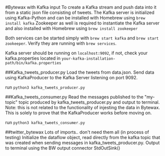 #Bytewax with Kafka input
To create a Kafka stream and push data into it from a static json file consisting of tweets. The Kafka server is initialized using Kafka-Python and can be installed with Homebrew using ``brew install kafka``
Zookeeper as well is required to instantiate the Kafka server and also installed with Homebrew using ``brew install zookeeper``

Both services can be started simply with ``brew start kafka`` and ``brew start zookeeper``. Verify they are running with ``brew services``.

Kafka server should be running on ``localhost:9092``, if not, check your kafka.properties located in ``your-kafka-installation-path/bin/kafka.properties``

##Kafka_tweets_producer.py
Load the tweets from data.json. Send data using KafkaProducer to the Kafka Server listening on port 9092. 

run ``python3 kafka_tweets_producer.py``

##Kafka_tweets_consumer.py
Read the messages published to the "my-topic" topic produced by kafka_tweets_producer.py and output to terminal.
Note: this is not related to the functionality of injesting the data in Bytewax. This is solely to prove that the KafkaProducer works before moving on.

run ``python3 kafka_tweets_consumer.py``

##twitter_bytewax
Lots of imports.. don't need them all (in process of testing)
Initialize the dataflow object, read directly from the kafka topic that was created when sending messages in kafka_tweets_producer.py.
Output to terminal using the BW output connector StdOutSink()
